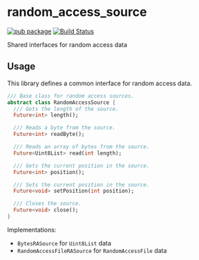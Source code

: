 # random_access_source

[![pub package](https://img.shields.io/pub/v/random_access_source.svg)](https://pub.dev/packages/random_access_source)
[![Build Status](https://github.com/flutter-cavalry/random_access_source/workflows/Build/badge.svg)](https://github.com/flutter-cavalry/random_access_source/actions)

Shared interfaces for random access data

## Usage

This library defines a common interface for random access data.

```dart
/// Base class for random access sources.
abstract class RandomAccessSource {
  /// Gets the length of the source.
  Future<int> length();

  /// Reads a byte from the source.
  Future<int> readByte();

  /// Reads an array of bytes from the source.
  Future<Uint8List> read(int length);

  /// Gets the current position in the source.
  Future<int> position();

  /// Sets the current position in the source.
  Future<void> setPosition(int position);

  /// Closes the source.
  Future<void> close();
}
```

Implementations:

- `BytesRASource` for `Uint8List` data
- `RandomAccessFileRASource` for `RandomAccessFile` data
